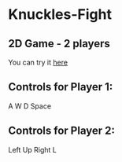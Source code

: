 # Knuckles-Fight

## 2D Game - 2 players
 You can try it [here](https://langchristian96.github.io/Knuckles-Fight/index.html)
## Controls for Player 1:
 A W D Space
## Controls for Player 2:
 Left Up Right L

